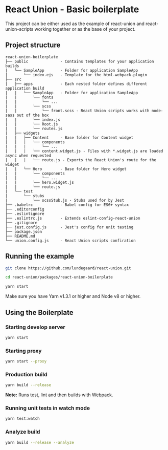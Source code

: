 # React Union - Basic boilerplate

This project can be either used as the example of react-union and react-union-scripts working together or as the base of your project.

## Project structure

```
react-union-boilerplate
├── public 				- Contains templates for your application builds
|	└── SampleApp		- Folder for application SampleApp
|		└── index.ejs 	- Template for the html-webpack-plugin
├── src
|	├── apps			- Each nested folder defines different application build
|	|	└── SampleApp	- Folder for application SampleApp
|	|		└── fonts
|	|			└── ...
|	|		└── scss
|	|			└── front.scss - React Union scripts works with node-sass out of the box
|	|		└── index.js
|	|		└── Root.js
|	|		└── routes.js
|	├── widgets
|	|	├── Content 	- Base folder for Content widget
|	|	|	└── components
|	|	|		└── ...
|	|	|	└── content.widget.js - Files with *.widget.js are loaded async when requested
|	|	|	└── route.js - Exports the React Union's route for the widget
|	|	└── Hero		- Base folder for Hero widget
|	|		└── components
|	|			└── ...
|	|		└── hero.widget.js
|	|		└── route.js
|	└──	test
|		└──	stubs
|			└──	scssStub.js - Stubs used for by Jest
├── .babelrc 			- Babel config for ES6+ syntax
├── .editorconfig
├── .eslintignore
├── .eslintrc.js 		- Extends eslint-config-react-union
├── .gitignore
├── jest.config.js 		- Jest's config for unit testing
├── package.json
├── README.md
└── union.config.js 	- React Union scripts confiration
```

## Running the example

```sh
git clone https://github.com/lundegaard/react-union.git

cd react-union/packages/react-union-boilerplate

yarn start
```

Make sure you have Yarn v1.3.1 or higher and Node v8 or higher.

## Using the Boilerplate

### Starting develop server
```sh
yarn start
```


### Starting proxy
```sh
yarn start --proxy
```


### Production build
```sh
yarn build --release
```

**Note:** Runs test, lint and then builds with Webpack.

### Running unit tests in watch mode
```sh
yarn test:watch
```


### Analyze build
```sh
yarn build --release --analyze
```
